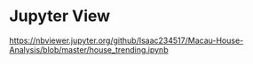 # Jupyter View
https://nbviewer.jupyter.org/github/Isaac234517/Macau-House-Analysis/blob/master/house_trending.ipynb

